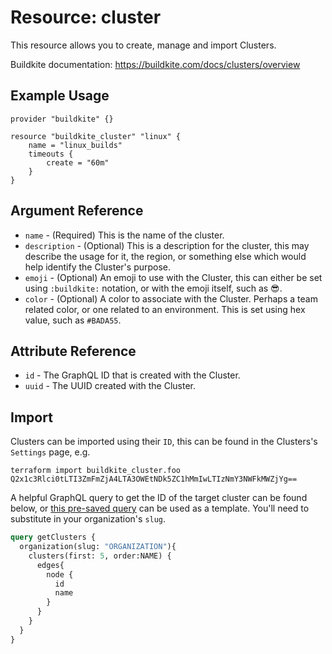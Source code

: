 # Resource: cluster

This resource allows you to create, manage and import Clusters.

Buildkite documentation: https://buildkite.com/docs/clusters/overview

## Example Usage

```hcl
provider "buildkite" {}

resource "buildkite_cluster" "linux" {
    name = "linux_builds"
    timeouts {
        create = "60m"
    }
}
```

## Argument Reference

* `name` - (Required) This is the name of the cluster.
* `description` - (Optional) This is a description for the cluster, this may describe the usage for it, the region, or something else which would help identify the Cluster's purpose.
* `emoji` - (Optional) An emoji to use with the Cluster, this can either be set using `:buildkite:` notation, or with the emoji itself, such as 😎.
* `color` - (Optional) A color to associate with the Cluster. Perhaps a team related color, or one related to an environment. This is set using hex value, such as `#BADA55`.

## Attribute Reference

* `id` - The GraphQL ID that is created with the Cluster.
* `uuid` - The UUID created with the Cluster.


## Import
Clusters can be imported using their `ID`, this can be found in the Clusters's `Settings` page, e.g.

```shell
terraform import buildkite_cluster.foo Q2x1c3Rlci0tLTI3ZmFmZjA4LTA3OWEtNDk5ZC1hMmIwLTIzNmY3NWFkMWZjYg==
```

A helpful GraphQL query to get the ID of the target cluster can be found below, or [this pre-saved query](https://buildkite.com/user/graphql/console/a803f254-decf-45a3-8332-a074b0a73483) can be used as a template. You'll need to substitute in your organization's `slug`.

```graphql
query getClusters {
  organization(slug: "ORGANIZATION"){
    clusters(first: 5, order:NAME) {
      edges{
        node {
          id
          name
        }
      }
    }
  }
}
```

